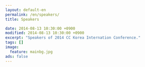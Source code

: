 ```yaml
---
layout: default-en
permalink: /en/speakers/
title: Speakers

date: 2014-08-13 10:30:00 +0900
modified: 2014-08-13 10:30:00 +0900
excerpt: "Speakers of 2014 CC Korea Internation Conference."
tags: []
image:
  feature: mainbg.jpg
ads: false  
---
```

